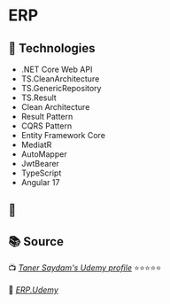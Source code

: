 # ERP

## 🚀 Technologies  
- .NET Core Web API
- TS.CleanArchitecture
- TS.GenericRepository
- TS.Result
- Clean Architecture
- Result Pattern
- CQRS Pattern
- Entity Framework Core
- MediatR
- AutoMapper
- JwtBearer
- TypeScript
- Angular 17

## 📸 

## 📚 Source  
📺 *[Taner Saydam's Udemy profile](https://www.udemy.com/user/taner-saydam/?kw=taner+saydam&src=sac)* ⭐⭐⭐⭐⭐ <br>  
🐙 *[ERP.Udemy](https://github.com/TanerSaydam/ERP.Udemy)*
